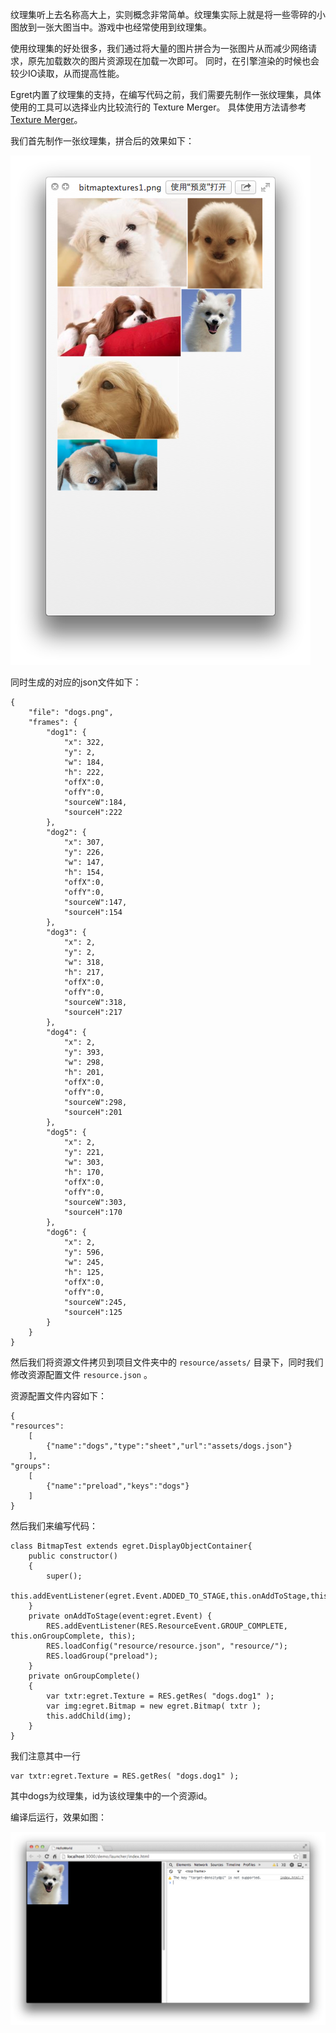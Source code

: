 纹理集听上去名称高大上，实则概念非常简单。纹理集实际上就是将一些零碎的小图放到一张大图当中。游戏中也经常使用到纹理集。

使用纹理集的好处很多，我们通过将大量的图片拼合为一张图片从而减少网络请求，原先加载数次的图片资源现在加载一次即可。 同时，在引擎渲染的时候也会较少IO读取，从而提高性能。

Egret内置了纹理集的支持，在编写代码之前，我们需要先制作一张纹理集，具体使用的工具可以选择业内比较流行的 Texture Merger。 具体使用方法请参考[Texture Merger](../../../tools/TextureMerger/manual/README.md)。

我们首先制作一张纹理集，拼合后的效果如下：

![](566150114f41c.png)

同时生成的对应的json文件如下：

```
{
    "file": "dogs.png",
    "frames": {
        "dog1": {
            "x": 322,
            "y": 2,
            "w": 184,
            "h": 222,
            "offX":0,
            "offY":0,
            "sourceW":184,
            "sourceH":222
        },
        "dog2": {
            "x": 307,
            "y": 226,
            "w": 147,
            "h": 154,
            "offX":0,
            "offY":0,
            "sourceW":147,
            "sourceH":154
        },
        "dog3": {
            "x": 2,
            "y": 2,
            "w": 318,
            "h": 217,
            "offX":0,
            "offY":0,
            "sourceW":318,
            "sourceH":217
        },
        "dog4": {
            "x": 2,
            "y": 393,
            "w": 298,
            "h": 201,
            "offX":0,
            "offY":0,
            "sourceW":298,
            "sourceH":201
        },
        "dog5": {
            "x": 2,
            "y": 221,
            "w": 303,
            "h": 170,
            "offX":0,
            "offY":0,
            "sourceW":303,
            "sourceH":170
        },
        "dog6": {
            "x": 2,
            "y": 596,
            "w": 245,
            "h": 125,
            "offX":0,
            "offY":0,
            "sourceW":245,
            "sourceH":125
        }
    }
}
```

然后我们将资源文件拷贝到项目文件夹中的 `resource/assets/` 目录下，同时我们修改资源配置文件 `resource.json` 。

资源配置文件内容如下：

```
{
"resources":
    [
        {"name":"dogs","type":"sheet","url":"assets/dogs.json"}
    ],
"groups":
    [
        {"name":"preload","keys":"dogs"}
    ]
}
```

然后我们来编写代码：

```
class BitmapTest extends egret.DisplayObjectContainer{
    public constructor()
    {
        super();
        this.addEventListener(egret.Event.ADDED_TO_STAGE,this.onAddToStage,this);
    }
    private onAddToStage(event:egret.Event) {
        RES.addEventListener(RES.ResourceEvent.GROUP_COMPLETE, this.onGroupComplete, this);
        RES.loadConfig("resource/resource.json", "resource/");
        RES.loadGroup("preload");
    }
    private onGroupComplete()
    {
        var txtr:egret.Texture = RES.getRes( "dogs.dog1" );
        var img:egret.Bitmap = new egret.Bitmap( txtr );
        this.addChild(img);
    }
}
```

我们注意其中一行

```
var txtr:egret.Texture = RES.getRes( "dogs.dog1" );
```

其中dogs为纹理集，id为该纹理集中的一个资源id。

编译后运行，效果如图：


![](5661501178058.png)


